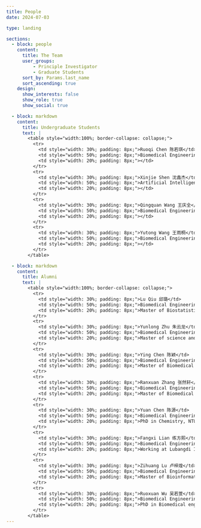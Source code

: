 ```yaml
---
title: People
date: 2024-07-03

type: landing

sections:
  - block: people
    content:
      title: The Team
      user_groups:
          - Principle Investigator
          - Graduate Students
      sort_by: Params.last_name
      sort_ascending: true
    design:
      show_interests: false
      show_role: true
      show_social: true

  - block: markdown
    content:
      title: Undergraduate Students
      text: |
        <table style="width:100%; border-collapse: collapse;">
          <tr>
            <td style="width: 30%; padding: 8px;">Ruoqi Chen 陈若琪</td>
            <td style="width: 50%; padding: 8px;">Biomedical Engineering at SCUT (2021)</td>
            <td style="width: 20%; padding: 8px;"></td>
          </tr>
          <tr>
            <td style="width: 30%; padding: 8px;">Xinjie Shen 沈鑫杰</td>
            <td style="width: 50%; padding: 8px;">Artificial Intelligence at SCUT (2021)</td>
            <td style="width: 20%; padding: 8px;"></td>
          </tr>
          <tr>
            <td style="width: 30%; padding: 8px;">Qingquan Wang 王庆全</td>
            <td style="width: 50%; padding: 8px;">Biomedical Engineering at SCUT (2022)</td>
            <td style="width: 20%; padding: 8px;"></td>
          </tr>
          <tr>
            <td style="width: 30%; padding: 8px;">Yutong Wang 王雨桐</td>
            <td style="width: 50%; padding: 8px;">Biomedical Engineering at SCUT (2022)</td>
            <td style="width: 20%; padding: 8px;"></td>
          </tr>
        </table>

  - block: markdown
    content:
      title: Alumni
      text: |
        <table style="width:100%; border-collapse: collapse;">
          <tr>
            <td style="width: 30%; padding: 8px;">Lu Qiu 邱璐</td>
            <td style="width: 50%; padding: 8px;">Biomedical Engineering at SCUT (2019-2023)</td>
            <td style="width: 20%; padding: 8px;">Master of Biostatistics, CU (2023)</td>
          </tr>
          <tr>
            <td style="width: 30%; padding: 8px;">Yunlong Zhu 朱云龙</td>
            <td style="width: 50%; padding: 8px;">Biomedical Engineering at SCUT (2019-2023)</td>
            <td style="width: 20%; padding: 8px;">Master of science and engineering, JHU (2023)</td>
          </tr>
          <tr>
            <td style="width: 30%; padding: 8px;">Ying Chen 陈颖</td>
            <td style="width: 50%; padding: 8px;">Biomedical Engineering at SCUT (2019-2023)</td>
            <td style="width: 20%; padding: 8px;">Master of Biomedical engineering, UESTC (2023)</td>
          </tr>
          <tr>
            <td style="width: 30%; padding: 8px;">Ranxuan Zhang 张然轩</td>
            <td style="width: 50%; padding: 8px;">Biomedical Engineering at SCUT (2019-2023)</td>
            <td style="width: 20%; padding: 8px;">Master of Biomedical engineering, CTH (2023)</td>
          </tr>
          <tr>
            <td style="width: 30%; padding: 8px;">Yuan Chen 陈源</td>
            <td style="width: 50%; padding: 8px;">Biomedical Engineering at SCUT (2020-2024)</td>
            <td style="width: 20%; padding: 8px;">PhD in Chemistry, NTU (2024)</td>
          </tr>
          <tr>
            <td style="width: 30%; padding: 8px;">Fangxi Lian 练方熙</td>
            <td style="width: 50%; padding: 8px;">Biomedical Engineering at SCUT (2020-2024)</td>
            <td style="width: 20%; padding: 8px;">Working at Lubangdi International Logistics Service Co.Ltd (2024)</td>
          </tr>
          <tr>
            <td style="width: 30%; padding: 8px;">Zihuang Lu 卢梓煌</td>
            <td style="width: 50%; padding: 8px;">Biomedical Engineering at SCUT (2020-2024)</td>
            <td style="width: 20%; padding: 8px;">Master of Bioinformatics, USTC (2024)</td>
          </tr>
          <tr>
            <td style="width: 30%; padding: 8px;">Ruoxuan Wu 吴若萱</td>
            <td style="width: 50%; padding: 8px;">Biomedical Engineering at SCUT (2020-2024)</td>
            <td style="width: 20%; padding: 8px;">PhD in Biomedical engineering, UTSW (2024)</td>
          </tr>
        </table>
---
```

